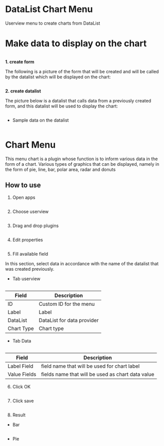 # DataList Chart Menu #

Userview menu to create charts from DataList


# Make data to display on the chart

<img src="https://raw.githubusercontent.com/kinnara-digital-studio/kecak-workflow/master/docs/assets/chart_buildFormAndList.png" alt="" />

**1. create form**

The following is a picture of the form that will be created and will be called by the datalist which will be displayed on the chart:

<img src="https://raw.githubusercontent.com/kinnara-digital-studio/kecak-workflow/master/docs/assets/chart_buildForm.png" alt="" />


**2. create datalist**

The picture below is a datalist that calls data from a previously created form, and this datalist will be used to display the chart:

<img src="https://raw.githubusercontent.com/kinnara-digital-studio/kecak-workflow/master/docs/assets/chart_buildList.png" alt="" />

- Sample data on the datalist

<img src="https://raw.githubusercontent.com/kinnara-digital-studio/kecak-workflow/master/docs/assets/chart_data.png" alt="" />


# Chart Menu

This menu chart is a plugin whose function is to inform various data in the form of a chart. Various types of graphics that can be displayed, namely in the form of pie, line, bar, polar area, radar and donuts

## How to use

1. Open apps

<img src="https://raw.githubusercontent.com/kinnara-digital-studio/kecak-workflow/master/docs/assets/chart_openApps.png" alt="" />


2. Choose userview

<img src="https://raw.githubusercontent.com/kinnara-digital-studio/kecak-workflow/master/docs/assets/chart_chooseUserview.png" alt="" />


3. Drag and drop plugins

<img src="https://raw.githubusercontent.com/kinnara-digital-studio/kecak-workflow/master/docs/assets/chart_dragDrop.png" alt="" />


4. Edit properties

<img src="https://raw.githubusercontent.com/kinnara-digital-studio/kecak-workflow/master/docs/assets/chart_properties.png" alt="" />


5. Fill available field

In this section, select data in accordance with the name of the datalist that was created previously.

* Tab userview

<img src="https://raw.githubusercontent.com/kinnara-digital-studio/kecak-workflow/master/docs/assets/chart_fillField.png" alt="" />


| Field | Description |
|-------|-------------|
|ID | Custom ID for the menu |
|Label | Label |
|DataList | DataList for data provider |
|Chart Type | Chart type |
    
    
* Tab Data

<img src="https://raw.githubusercontent.com/kinnara-digital-studio/kecak-workflow/master/docs/assets/chart_fillFieldData.png" alt="" />


| Field | Description |
|-------|-------------|
| Label Field | field name that will be used for chart label |
| Value Fields | fields name that will be used as chart data value |

    
6. Click OK

<img src="https://raw.githubusercontent.com/kinnara-digital-studio/kecak-workflow/master/docs/assets/chart_ok.png" alt="" />


7. Click save

<img src="https://raw.githubusercontent.com/kinnara-digital-studio/kecak-workflow/master/docs/assets/chart_ok.png" alt="" />


8. Result

- Bar

<img src="https://raw.githubusercontent.com/kinnara-digital-studio/kecak-workflow/master/docs/assets/chart_reslutBar.png" alt="" />

- Pie

<img src="https://raw.githubusercontent.com/kinnara-digital-studio/kecak-workflow/master/docs/assets/chart_reslutPie.png" alt="" />

